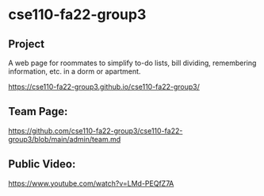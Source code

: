 # cse110-fa22-group3

## Project

A web page for roommates to simplify to-do lists, bill dividing, remembering information, etc. in a dorm or apartment.

https://cse110-fa22-group3.github.io/cse110-fa22-group3/

## Team Page:

https://github.com/cse110-fa22-group3/cse110-fa22-group3/blob/main/admin/team.md

## Public Video:

https://www.youtube.com/watch?v=LMd-PEQfZ7A
